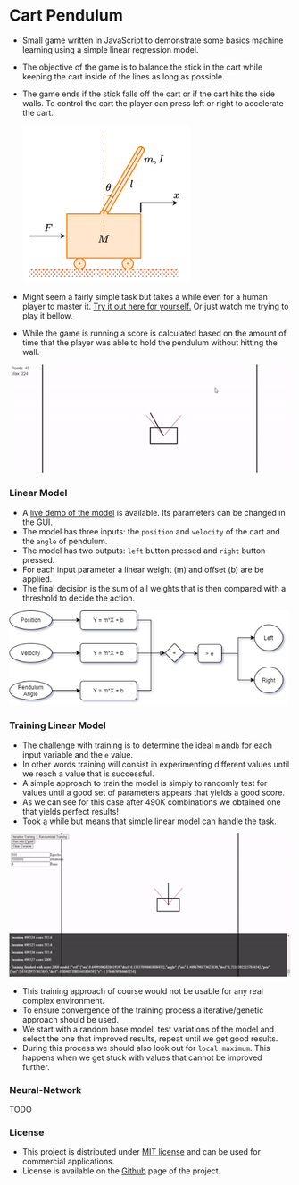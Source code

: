 # Cart Pendulum

- Small game written in JavaScript to demonstrate some basics machine learning using a simple linear regression model.

- The objective of the game is to balance the stick in the cart while keeping the cart inside of the lines as long as possible.

- The game ends if the stick falls off the cart or if the cart hits the side walls. To control the cart the player can press left or right to accelerate the cart.

  <img src="\readme\inverted-pendulum.png" width="300">

- Might seem a fairly simple task but takes a while even for a human player to master it. [Try it out here for yourself.](https://tentone.github.io/cart-pendulum/human) Or just watch me trying to play it bellow.
- While the game is running a score is calculated based on the amount of time that the player was able to hold the pendulum without hitting the wall.

<img src="\readme\human.gif" width="600">



### Linear Model

- A [live demo of the model](https://tentone.github.io/cart-pendulum/model) is available. Its parameters can be changed in the GUI.
- The model has three inputs: the `position` and `velocity` of the cart and the `angle` of pendulum.
- The model has two outputs: `left` button pressed and `right` button pressed.
- For each input parameter a linear weight (m) and offset (b) are be applied.
- The final decision is the sum of all weights that is then compared with a threshold to decide the action.

<img src="\readme\model-diagram.png" width="500">



### Training Linear Model

- The challenge with training is to determine the ideal `m` and`b` for each input variable and the `e` value.
- In other words training will consist in experimenting different values until we reach a value that is successful.
- A simple approach to train the model is simply to randomly test for values until a good set of parameters appears that yields a good score.
- As we can see for this case after 490K combinations we obtained one that yields perfect results! 
- Took a while but means that simple linear model can handle the task.

<img src="\readme\model.gif" width="600">

- This training approach of course would not be usable for any real complex environment.
- To ensure convergence of the training process a iterative/genetic approach should be used.
- We start with a random base model, test variations of the model and select the one that improved results, repeat until we get good results.
- During this process we should also look out for `local maximum`. This happens when we get stuck with values that cannot be improved further.



### Neural-Network

TODO



### License

- This project is distributed under [MIT license](https://opensource.org/licenses/MIT) and can be used for commercial applications.
- License is available on the [Github](https://github.com/tentone/cart-pendulum) page of the project.